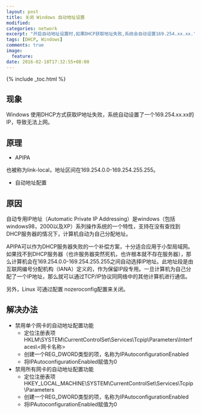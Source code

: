 ```yaml
---
layout: post
title: 关闭 Windows 自动地址设置
modified:
categories: network
excerpt: "开启自动地址设置时,如果DHCP获取地址失败,系统会自动设置169.254.xx.xx."
tags: [DHCP, Windows]
comments: true
image:
  feature:
date: 2016-02-18T17:32:55+08:00
---
```


{% include _toc.html %}

## 现象

Windows 使用DHCP方式获取IP地址失败，系统自动设置了一个169.254.xx.xx的IP，导致无法上网。
  
## 原理
  
* APIPA
  
也被称为link-local，地址区间在169.254.0.0-169.254.255.255。
    
* 自动地址配置
  
## 原因
    
  自动专用IP地址（Automatic Private IP Addressing）是windows（包括windows98，2000以及XP）系列操作系统的一个特性，支持在没有查找到DHCP服务器的情况下，计算机自动为自己分配地址。
  
  APIPA可以作为DHCP服务器失败的一个补偿方案，十分适合应用于小型局域网。如果找不到DHCP服务器（也许服务器突然死机，也许根本就不存在服务器），那么计算机会在169.254.0.0-169.254.255.255之间自动选择IP地址。此地址段是由互联网编号分配机构（IANA）定义的，作为保留IP段专用。一旦计算机为自己分配了一个IP地址，那么就可以通过TCP/IP协议同网络中的其他计算机进行通信。
  
  另外，Linux 可通过配置 nozeroconfig配置来关闭。
  
## 解决办法
  
  * 禁用单个网卡的自动地址配置功能
    * 定位注册表项HKLM\SYSTEM\CurrentControlSet\Services\Tcpip\Parameters\Interfaces\\<网卡名称>
    * 创建一个REG_DWORD类型的项，名称为IPAutoconfigurationEnabled
    * 将IPAutoconfigurationEnabled赋值为0
  * 禁用所有网卡的自动地址配置功能
    * 定位注册表项HKEY_LOCAL_MACHINE\SYSTEM\CurrentControlSet\Services\Tcpip\Parameters
    * 创建一个REG_DWORD类型的项，名称为IPAutoconfigurationEnabled
    * 将IPAutoconfigurationEnabled赋值为0 
    
    



